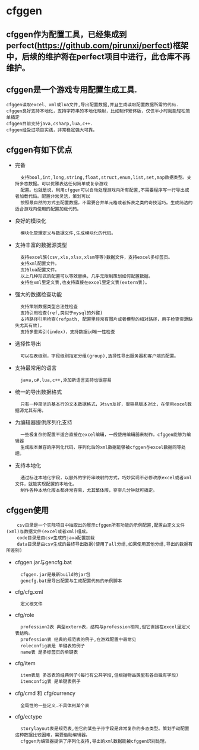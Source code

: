 # cfggen

## cfggen作为配置工具，已经集成到perfect(https://github.com/pirunxi/perfect)框架中，后续的维护将在perfect项目中进行，此仓库不再维护。

## cfggen是一个游戏专用配置生成工具.
	
	cfggen读取excel、xml或lua文件,导出配置数据,并且生成读取配置数据所需的代码.
	cfggen良好支持本地化，支持字符串的本地化映射，比如制作繁体版，仅仅半小时就能轻松简单搞定
	cfggen目前支持java,csharp,lua,c++.
	cfggen经受过项目实践，非常稳定强大可靠。

## cfggen有如下优点
* 完备

		支持bool,int,long,string,float,struct,enum,list,set,map数据类型。支持多态数据。可以优雅表达任何简单或复杂游戏
		配置。也就是说，利用cfggen可以自动处理游戏内所有配置,不需要程序写一行导出或者加载代码。配置非常灵活，策划可以
		按照最自然的方式去配置数据，不需要合并单元格或者拆表之类的奇技淫巧。生成简洁的适合游戏内使用的配置加载代码。

* 良好的模块化

		模块化管理定义与数据文件,生成模块化的代码。

* 支持丰富的数据源类型

		支持excel族(csv,xls,xlsx,xlsm等等)数据文件，支持excel多标签页。
		支持xml配置文件。
		支持lua配置文件。
		以上几种形式的配置可以等效替换，几乎无限制策划如何配置数据。
		支持在xml里定义表,也支持直接在excel里定义表(extern表)。

* 强大的数据检查功能

		支持策划数据类型合法性检查
		支持引用检查(ref,类似于mysql的外键)
		支持路径引用检查(refpath, 配置里经常有图片或者模型的相对路径，用于检查资源缺失尤其有效)，
		支持多重索引(index)，支持数据id唯一性检查

* 选择性导出

		可以在表级别，字段级别指定分组(group),选择性导出服务器和客户端的配置。

* 支持最常用的语言

		java,c#,lua,c++,添加新语言支持也很容易

* 统一的导出数据格式

		只有一种简洁的基本行的文本数据格式，对svn友好，很容易版本对比，在使用excel数据源尤其有用。

* 为编辑器提供序列化支持

		一些极复杂的配置不适合直接在excel编辑，一般使用编辑器来制作。cfggen能够为编辑器
		生成版本兼容的序列化代码，序列化后的xml数据能够被cfggen与excel数据同等处理。
* 支持本地化		
		
		通过标注本地化字段，以额外的字符串映射的方式，巧妙实现不必修改原excel或者xml文件，就能实现配置的本地化。
		制作各种本地化版本都非常容易，尤其繁体版，寥寥几分钟就可搞定。
##  cfggen使用

		csv目录是一个实际项目中抽取出的展示cfggen所有功能的示例配置,配置由定义文件(xml)与数据文件(excel或者xml)组成。
		code目录是由csv生成的java配置加载
		data目录是由csv生成的最终导出数据(使用了all分组,如果使用其他分组,导出的数据有所差别)
		
* cfggen.jar与gencfg.bat
 
		cfggen.jar是最新build的jar包
		gencfg.bat是导出配置与生成配置代码的示例脚本
* cfg/cfg.xml
 
		定义根文件
* cfg/role

		profession2表 典型extern表，结构与profession相同,但它直接在excel里定义表结构。
		profession表 经典的规范表的例子,在游戏配置中最常见
		roleconfig表是 单键表的例子
		name表 是多标签页的单键表
* cfg/item

		item表是 多态表的经典例子(每行有公共字段,但根据物品类型有各自独有字段)
		itemconfig表 是单键表例子
* cfg/cmd 和 cfg/currency

		全局性的一些定义.不具体到某个表
* cfg/ectype

		storylayout表是规范表,但它的某些子孙字段是非常复杂的多态类型。策划手动配置这种数据比较困难，需要借助编辑器。
		cfggen为编辑器提供了序列化支持,导出的xml数据能被cfggen识别处理。


